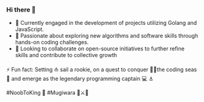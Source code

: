 ### Hi there 👋

<!--
**vinuthna29/vinuthna29** is a ✨ _special_ ✨ repository because its `README.md` (this file) appears on your GitHub profile.
-->
- 🔭 Currently engaged in the development of projects utilizing Golang and JavaScript.
- 🌱 Passionate about exploring new algorithms and software skills through hands-on coding challenges.
- 👯 Looking to collaborate on open-source initiatives to further refine skills and contribute to collective growth

⚡ Fun fact: Setting ⛵️ sail a rookie, on a quest to conquer 🏴‍☠️the coding seas 🌊 and emerge as the legendary programming captain 💻 ⚓️

#NoobToKing 👑
#Mugiwara 👒⚔🍜
